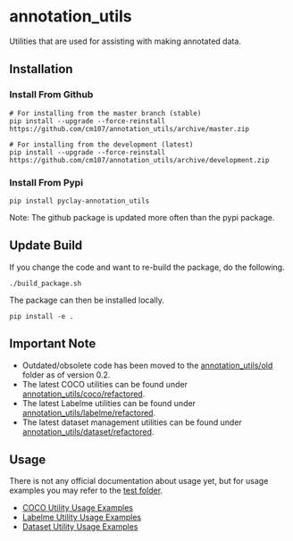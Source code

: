 # annotation_utils
Utilities that are used for assisting with making annotated data.

## Installation
### Install From Github
```console
# For installing from the master branch (stable)
pip install --upgrade --force-reinstall https://github.com/cm107/annotation_utils/archive/master.zip

# For installing from the development (latest)
pip install --upgrade --force-reinstall https://github.com/cm107/annotation_utils/archive/development.zip
```

### Install From Pypi
```console
pip install pyclay-annotation_utils
```

Note: The github package is updated more often than the pypi package.

## Update Build
If you change the code and want to re-build the package, do the following.

```console
./build_package.sh
```

The package can then be installed locally.
```console
pip install -e .
```

## Important Note
* Outdated/obsolete code has been moved to the [annotation_utils/old](annotation_utils/old) folder as of version 0.2.
* The latest COCO utilities can be found under [annotation_utils/coco/refactored](annotation_utils/coco/refactored).
* The latest Labelme utilities can be found under [annotation_utils/labelme/refactored](annotation_utils/labelme/refactored).
* The latest dataset management utilities can be found under [annotation_utils/dataset/refactored](annotation_utils/dataset/refactored).

## Usage
There is not any official documentation about usage yet, but for usage examples you may refer to the [test folder](test).
* [COCO Utility Usage Examples](test/coco)
* [Labelme Utility Usage Examples](test/labelme)
* [Dataset Utility Usage Examples](test/dataset)